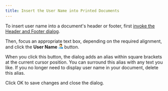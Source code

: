 ```yaml
---
title: Insert the User Name into Printed Documents
---
```

To insert user name into a document's header or footer, first [invoke the Header and Footer dialog](../../../../../interface-elements-for-desktop/articles/print-preview/print-preview-for-winforms/headers-and-footers/insert-page-header-and-page-footer-into-printed-documents.md).

Then, focus an appropriate text box, depending on the required alignment, and click the **User Name** ![previewButtonUser](../../../../images/Img7274.png) button.

When you click this button, the dialog adds an alias within square brackets at the current cursor position. You can surround this alias with any text you like. If you no longer need to display user name in your document, delete this alias.

Click OK to save changes and close the dialog.